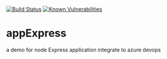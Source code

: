 [![Build Status](https://dev.azure.com/willisustc/myapp1/_apis/build/status/waterpure.appExpress?branchName=master)](https://dev.azure.com/willisustc/myapp1/_build/latest?definitionId=6&branchName=master)
[![Known Vulnerabilities](https://snyk.io/test/github/BoringBears/appExpress/badge.svg?targetFile=package.json)](https://snyk.io/test/github/BoringBears/appExpress?targetFile=package.json)
# appExpress
a demo for node Express application
integrate to azure devops
